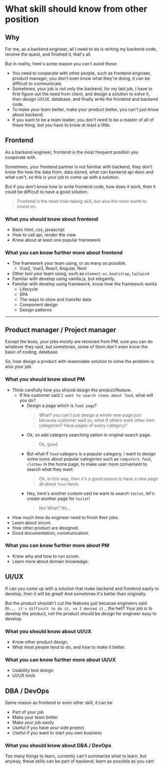 # What skill should know from other position

## Why

For me, as a backend engineer, all I need to do is writing my backend code, receive the quest, and finished it, that's all.

But in reality, here's some reason you can't avoid these.
* You need to cooperate with other people, such as frontend engineer, product manager, you don't even know what they're doing, it can be difficult to communicate.
* Sometimes, your job is not only the backend, for my last job, I have to first figure out the need from client, and design a solution to solve it, then design UI/UX, database, and finally write the frontend and backend code.
* To make your team better, make your product better, you can't just know about backend.
* If you want to be a team leader, you don't need to be a master of all of these thing, but you have to know at least a little.

## Frontend

As a backend engineer, frontend is the most frequent position you cooperate with.

Sometimes, your frontend partner is not familiar with backend, they don't know the how the data from, data stored, what can backend api does and what can't, so this is your job to come up with a solution.

But if you don't know how to write frontend code, how does it work, then it could be difficult to have a good solution.

> Frontend is the most time-taking skill, but also the most worth to invest on.

### What you should know about frontend

* Basic html, css, javascript
* How to call api, render the view
* Know about at least one popular framework

### What you can know further more about frontend

* The framework your team using, or as many as possible.
  * Vue2, Vue3, React, Angular, Next
* Other tool your team using, such as `element-ui`, `bootstrap`, `tailwind`
* Familiar with develop using vanilla js, but elegantly.
* Familiar with develop using framework, know how the framework works
  * Lifecycle
  * SPA
  * The ways to store and transfer data
  * Component design
  * Design patterns

---

## Product manager / Project manager

Except the boss, your jobs mostly are received from PM, sure you can do whatever they said, but sometimes, some of them don't even know the basic of coding, database.

So, how design a product with reasonable solution to solve the problem is also your job.

### What you should know about PM

* Think carefully how you should design the product/feature.
  * If the customer said `I want to search items about food`, what will you do?
    * Design a page which is `food page`?
        > What? you can't just design a whole new page just because customer said so, what if others want other item categories? Have pages of every category?
    * Ok, so add category searching option in original search page.
        > Ok, good
    * But what if `food` category is a popular category, I want to design some icons about popular categories such as `computers`, `food`, `clothes` in the home page, to make user more convenient to search what they want.
       > Oh, in this way, then it's a good reason to have a new page all about `food` items.
    * Hey, here's another custom said he want to search `toilet`, let's create another page for `toilet`!
      > No! What? No...
* How much time do engineer need to finish their jobs.
* Learn about scrum.
* How other product are designed.
* Good documentation, communication.

### What you can know further more about PM

* Know why and how to run scrum.
* Learn more about domain knowledge.

## UI/UX

If can you come up with a solution that make backend and frontend easily to develop, then it will be great! And sometimes it's better than originally.

But the product shouldn't cut the features just because engineers said `Oh... it's difficult to do it, so I denied it.`, the hell? Your job is to develop the product, not the product should be design for engineer easy to develop.

### What you should know about UI/UX

* Know other product design.
* What most people tend to do, and how to make it better.

### What you can know further more about UI/UX

* Usability test design
* UI/UX tools


## DBA / DevOps 

Same reason as frontend or even other skill, it can be
* Part of your job
* Make your team better
* Make your job easily
* Useful if you have your side project
* Useful if you want to start you own business

### What you should know about DBA / DevOps 

Too many things to learn, currently can't summarize what to learn, but anyway, these skills can be part of backend, learn as possible as you can!
